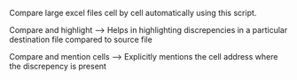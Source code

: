 Compare large excel files cell by cell automatically using this script.

Compare and highlight --> Helps in highlighting discrepencies in a particular destination file compared to source file

Compare and mention cells --> Explicitly mentions the cell address where the discrepency is present
